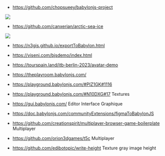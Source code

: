- https://github.com/chopsueey/babylonjs-project
<img src="../images/marble.png" />

- https://github.com/canxerian/arctic-sea-ice
<img src="https://github.com/canxerian/arctic-sea-ice/raw/master/_docs/hero.gif" />

- https://n3gis.github.io/exportToBabylon.html
- https://viseni.com/bjsdemo/index.html
- https://tourspain.land/itb-berlin-2023/avatar-demo
- https://theplayroom.babylonjs.com/
- https://playground.babylonjs.com/#PIZ1GK#1116
- https://playground.babylonjs.com/#N10DXG#17 Textures
- https://gui.babylonjs.com/ Editor Interface Graphique
- https://doc.babylonjs.com/communityExtensions/figmaToBabylonJS
- https://github.com/creationspirit/multiplayer-browser-game-boilerplate Multiplayer
- https://github.com/orion3dgames/t5c Multiplayer

- https://github.com/edibotopic/write-height Texture gray image height
